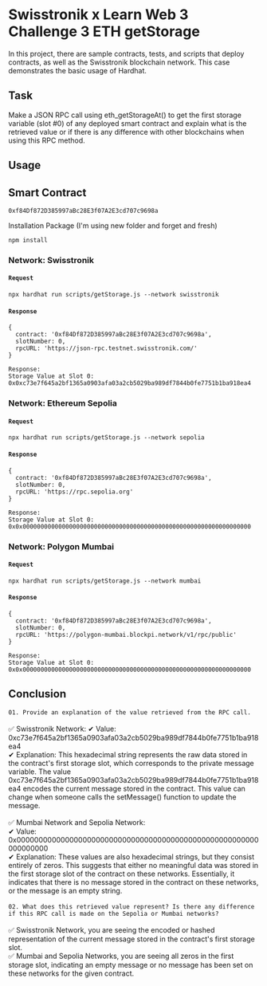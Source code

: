 # Swisstronik x Learn Web 3 Challenge 3 ETH getStorage

In this project, there are sample contracts, tests, and scripts that deploy contracts, as well as the Swisstronik blockchain network. This case demonstrates the basic usage of Hardhat.

## Task

Make a JSON RPC call using eth_getStorageAt() to get the first storage variable (slot #0) of any deployed smart contract and explain what is the retrieved value or if there is any difference with other blockchains when using this RPC method.

## Usage

## Smart Contract

```
0xf84Df872D385997aBc28E3f07A2E3cd707c9698a 
```

Installation Package (I'm using new folder and forget and fresh)

```
npm install
```

### Network: Swisstronik


#### `Request`

```shell
npx hardhat run scripts/getStorage.js --network swisstronik
```

#### `Response`

```shell
{
  contract: '0xf84Df872D385997aBc28E3f07A2E3cd707c9698a',
  slotNumber: 0,
  rpcURL: 'https://json-rpc.testnet.swisstronik.com/'
}

Response:
Storage Value at Slot 0: 0x0xc73e7f645a2bf1365a0903afa03a2cb5029ba989df7844b0fe7751b1ba918ea4
```

### Network: Ethereum Sepolia

#### `Request`

```shell
npx hardhat run scripts/getStorage.js --network sepolia
```

#### `Response`

```shell
{
  contract: '0xf84Df872D385997aBc28E3f07A2E3cd707c9698a',
  slotNumber: 0,
  rpcURL: 'https://rpc.sepolia.org'
}

Response:
Storage Value at Slot 0: 0x0x0000000000000000000000000000000000000000000000000000000000000000
```

### Network: Polygon Mumbai

#### `Request`

```shell
npx hardhat run scripts/getStorage.js --network mumbai
```

#### `Response`

```shell
{
  contract: '0xf84Df872D385997aBc28E3f07A2E3cd707c9698a',
  slotNumber: 0,
  rpcURL: 'https://polygon-mumbai.blockpi.network/v1/rpc/public'
}

Response:
Storage Value at Slot 0: 0x0x0000000000000000000000000000000000000000000000000000000000000000
```


## Conclusion

`01. Provide an explanation of the value retrieved from the RPC call.`   
<br>
✅ Swisstronik Network:
✔ Value: 0xc73e7f645a2bf1365a0903afa03a2cb5029ba989df7844b0fe7751b1ba918ea4    
✔ Explanation: This hexadecimal string represents the raw data stored in the contract's first storage slot, which corresponds to the private message variable. The value 0xc73e7f645a2bf1365a0903afa03a2cb5029ba989df7844b0fe7751b1ba918ea4 encodes the current message stored in the contract. This value can change when someone calls the setMessage() function to update the message.   
<br>
✅ Mumbai Network and Sepolia Network:   
✔ Value: 0x0000000000000000000000000000000000000000000000000000000000000000   
✔ Explanation: These values are also hexadecimal strings, but they consist entirely of zeros. This suggests that either no meaningful data was stored in the first storage slot of the contract on these networks. Essentially, it indicates that there is no message stored in the contract on these networks, or the message is an empty string.   
<br>
`02. What does this retrieved value represent? Is there any difference if this RPC call is made on the Sepolia or Mumbai networks?`   
<br>
✅ Swisstronik Network, you are seeing the encoded or hashed representation of the current message stored in the contract's first storage slot.   
✅ Mumbai and Sepolia Networks, you are seeing all zeros in the first storage slot, indicating an empty message or no message has been set on these networks for the given contract.